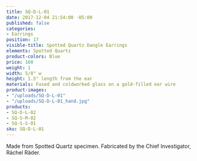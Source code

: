 ```yaml
---
title: SQ-D-L-01
date: 2017-12-04 21:54:00 -05:00
published: false
categories:
- Earrings
position: 17
visible-title: Spotted Quartz Dangle Earrings
elements: Spotted Quartz
product-colors: Blue
price: 160
weight: 1
width: 5/8" w
height: 1.5" length from the ear
materials: Fused and coldworked glass on a gold-filled ear wire
product-images:
- "/uploads/SQ-D-L-01"
- "/uploads/SQ-D-L-01_hand.jpg"
products:
- SQ-D-L-02
- SQ-S-M-02
- SQ-S-S-01
sku: SQ-D-L-01
---
```


Made from Spotted Quartz specimen. Fabricated by the Chief Investigator, Ráchel Räder.